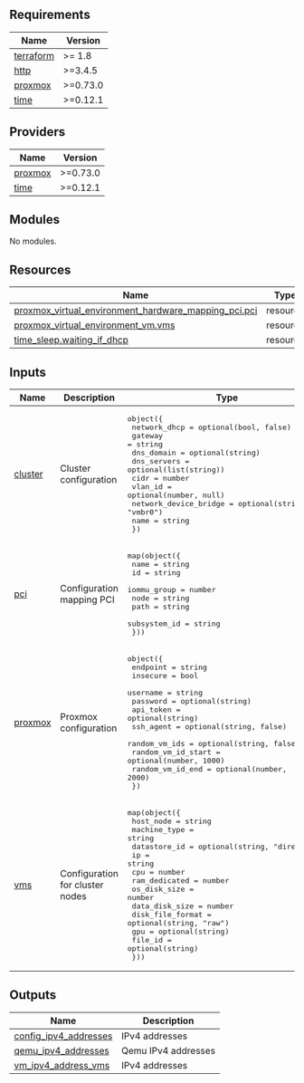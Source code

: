 <!-- BEGIN_TF_DOCS -->
## Requirements

| Name | Version |
|------|---------|
| <a name="requirement_terraform"></a> [terraform](#requirement\_terraform) | >= 1.8 |
| <a name="requirement_http"></a> [http](#requirement\_http) | >=3.4.5 |
| <a name="requirement_proxmox"></a> [proxmox](#requirement\_proxmox) | >=0.73.0 |
| <a name="requirement_time"></a> [time](#requirement\_time) | >=0.12.1 |

## Providers

| Name | Version |
|------|---------|
| <a name="provider_proxmox"></a> [proxmox](#provider\_proxmox) | >=0.73.0 |
| <a name="provider_time"></a> [time](#provider\_time) | >=0.12.1 |

## Modules

No modules.

## Resources

| Name | Type |
|------|------|
| [proxmox_virtual_environment_hardware_mapping_pci.pci](https://registry.terraform.io/providers/bpg/proxmox/latest/docs/resources/virtual_environment_hardware_mapping_pci) | resource |
| [proxmox_virtual_environment_vm.vms](https://registry.terraform.io/providers/bpg/proxmox/latest/docs/resources/virtual_environment_vm) | resource |
| [time_sleep.waiting_if_dhcp](https://registry.terraform.io/providers/hashicorp/time/latest/docs/resources/sleep) | resource |

## Inputs

| Name | Description | Type | Default | Required |
|------|-------------|------|---------|:--------:|
| <a name="input_cluster"></a> [cluster](#input\_cluster) | Cluster configuration | <pre>object({<br/>    network_dhcp          = optional(bool, false)<br/>    gateway               = string<br/>    dns_domain            = optional(string)<br/>    dns_servers           = optional(list(string))<br/>    cidr                  = number<br/>    vlan_id               = optional(number, null)<br/>    network_device_bridge = optional(string, "vmbr0")<br/>    name                  = string<br/>  })</pre> | n/a | yes |
| <a name="input_pci"></a> [pci](#input\_pci) | Configuration mapping PCI | <pre>map(object({<br/>    name         = string<br/>    id           = string<br/>    iommu_group  = number<br/>    node         = string<br/>    path         = string<br/>    subsystem_id = string<br/>  }))</pre> | `null` | no |
| <a name="input_proxmox"></a> [proxmox](#input\_proxmox) | Proxmox configuration | <pre>object({<br/>    endpoint           = string<br/>    insecure           = bool<br/>    username           = string<br/>    password           = optional(string)<br/>    api_token          = optional(string)<br/>    ssh_agent          = optional(string, false)<br/>    random_vm_ids      = optional(string, false)<br/>    random_vm_id_start = optional(number, 1000)<br/>    random_vm_id_end   = optional(number, 2000)<br/>  })</pre> | n/a | yes |
| <a name="input_vms"></a> [vms](#input\_vms) | Configuration for cluster nodes | <pre>map(object({<br/>    host_node        = string<br/>    machine_type     = string<br/>    datastore_id     = optional(string, "directory")<br/>    ip               = string<br/>    cpu              = number<br/>    ram_dedicated    = number<br/>    os_disk_size     = number<br/>    data_disk_size   = number<br/>    disk_file_format = optional(string, "raw")<br/>    gpu              = optional(string)<br/>    file_id          = optional(string)<br/>  }))</pre> | n/a | yes |

## Outputs

| Name | Description |
|------|-------------|
| <a name="output_config_ipv4_addresses"></a> [config\_ipv4\_addresses](#output\_config\_ipv4\_addresses) | IPv4 addresses |
| <a name="output_qemu_ipv4_addresses"></a> [qemu\_ipv4\_addresses](#output\_qemu\_ipv4\_addresses) | Qemu IPv4 addresses |
| <a name="output_vm_ipv4_address_vms"></a> [vm\_ipv4\_address\_vms](#output\_vm\_ipv4\_address\_vms) | IPv4 addresses |
<!-- END_TF_DOCS -->